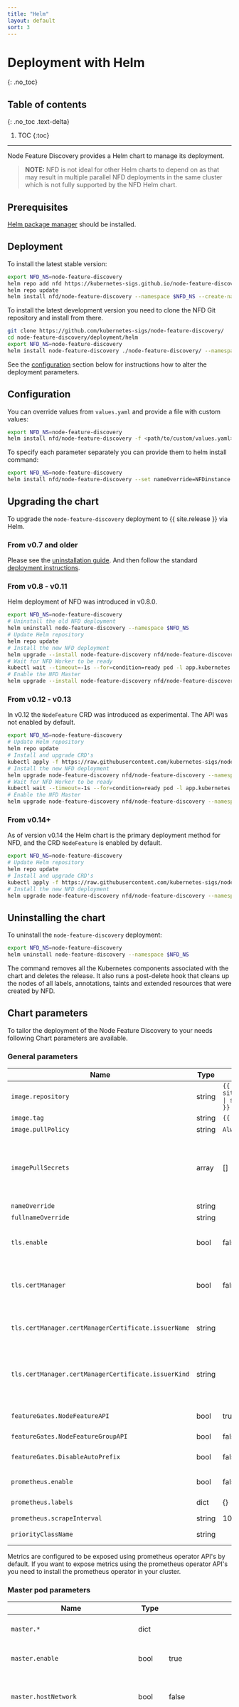 ```yaml
---
title: "Helm"
layout: default
sort: 3
---
```


# Deployment with Helm
{: .no_toc}

## Table of contents
{: .no_toc .text-delta}

1. TOC
{:toc}

---

Node Feature Discovery provides a Helm chart to manage its deployment.

> **NOTE:** NFD is not ideal for other Helm charts to depend on as that may
> result in multiple parallel NFD deployments in the same cluster which is not
> fully supported by the NFD Helm chart.

## Prerequisites

[Helm package manager](https://helm.sh/) should be installed.

## Deployment

To install the latest stable version:

```bash
export NFD_NS=node-feature-discovery
helm repo add nfd https://kubernetes-sigs.github.io/node-feature-discovery/charts
helm repo update
helm install nfd/node-feature-discovery --namespace $NFD_NS --create-namespace --generate-name
```

To install the latest development version you need to clone the NFD Git
repository and install from there.

```bash
git clone https://github.com/kubernetes-sigs/node-feature-discovery/
cd node-feature-discovery/deployment/helm
export NFD_NS=node-feature-discovery
helm install node-feature-discovery ./node-feature-discovery/ --namespace $NFD_NS --create-namespace
```

See the [configuration](#configuration) section below for instructions how to
alter the deployment parameters.

## Configuration

You can override values from `values.yaml` and provide a file with custom values:

```bash
export NFD_NS=node-feature-discovery
helm install nfd/node-feature-discovery -f <path/to/custom/values.yaml> --namespace $NFD_NS --create-namespace
```

To specify each parameter separately you can provide them to helm install command:

```bash
export NFD_NS=node-feature-discovery
helm install nfd/node-feature-discovery --set nameOverride=NFDinstance --set master.replicaCount=2 --namespace $NFD_NS --create-namespace
```

## Upgrading the chart

To upgrade the `node-feature-discovery` deployment to {{ site.release }} via Helm.

### From v0.7 and older

Please see the [uninstallation guide](https://kubernetes-sigs.github.io/node-feature-discovery/v0.7/get-started/deployment-and-usage.html#uninstallation).
And then follow the standard [deployment instructions](#deployment).

### From v0.8 - v0.11

Helm deployment of NFD was introduced in v0.8.0.

```bash
export NFD_NS=node-feature-discovery
# Uninstall the old NFD deployment
helm uninstall node-feature-discovery --namespace $NFD_NS
# Update Helm repository
helm repo update
# Install the new NFD deployment
helm upgrade --install node-feature-discovery nfd/node-feature-discovery --namespace $NFD_NS --set master.enable=false
# Wait for NFD Worker to be ready
kubectl wait --timeout=-1s --for=condition=ready pod -l app.kubernetes.io/name=node-feature-discovery --namespace $NFD_NS
# Enable the NFD Master
helm upgrade --install node-feature-discovery nfd/node-feature-discovery --namespace $NFD_NS --set master.enable=true
```

### From v0.12 - v0.13

In v0.12 the `NodeFeature` CRD was introduced as experimental.
The API was not enabled by default.

```bash
export NFD_NS=node-feature-discovery
# Update Helm repository
helm repo update
# Install and upgrade CRD's
kubectl apply -f https://raw.githubusercontent.com/kubernetes-sigs/node-feature-discovery/master/deployment/base/nfd-crds/nfd-api-crds.yaml
# Install the new NFD deployment
helm upgrade node-feature-discovery nfd/node-feature-discovery --namespace $NFD_NS --set master.enable=false
# Wait for NFD Worker to be ready
kubectl wait --timeout=-1s --for=condition=ready pod -l app.kubernetes.io/name=node-feature-discovery --namespace $NFD_NS
# Enable the NFD Master
helm upgrade node-feature-discovery nfd/node-feature-discovery --namespace $NFD_NS --set master.enable=true
```

### From v0.14+

As of version v0.14 the Helm chart is the primary deployment method for NFD,
and the CRD `NodeFeature` is enabled by default.

```bash
export NFD_NS=node-feature-discovery
# Update Helm repository
helm repo update
# Install and upgrade CRD's
kubectl apply -f https://raw.githubusercontent.com/kubernetes-sigs/node-feature-discovery/{{ site.release }}/deployment/base/nfd-crds/nfd-api-crds.yaml
# Install the new NFD deployment
helm upgrade node-feature-discovery nfd/node-feature-discovery --namespace $NFD_NS
```

## Uninstalling the chart

To uninstall the `node-feature-discovery` deployment:

```bash
export NFD_NS=node-feature-discovery
helm uninstall node-feature-discovery --namespace $NFD_NS
```

The command removes all the Kubernetes components associated with the chart and
deletes the release. It also runs a post-delete hook that cleans up the nodes
of all labels, annotations, taints and extended resources that were created by
NFD.

## Chart parameters

To tailor the deployment of the Node Feature Discovery to your needs following
Chart parameters are available.

### General parameters

| Name                                                | Type   | Default                                             | Description                                                                                                                                                                                                  |
| --------------------------------------------------- | ------ | --------------------------------------------------- | ------------------------------------------------------------------------------------------------------------------------------------------------------------------------------------------------------------ |
| `image.repository`                                  | string | `{{ site.container_image \| split: ":" \| first }}` | NFD image repository                                                                                                                                                                                         |
| `image.tag`                                         | string | `{{ site.release }}`                                | NFD image tag                                                                                                                                                                                                |
| `image.pullPolicy`                                  | string | `Always`                                            | Image pull policy                                                                                                                                                                                            |
| `imagePullSecrets`                                  | array  | []                                                  | ImagePullSecrets is an optional list of references to secrets in the same namespace to use for pulling any of the images used by this PodSpec. If specified, these secrets will be passed to individual puller implementations for them to use. For example, in the case of docker, only DockerConfig type secrets are honored. [More info](https://kubernetes.io/docs/concepts/containers/images#specifying-imagepullsecrets-on-a-pod). |
| `nameOverride`                                      | string |                                                     | Override the name of the chart                                                                                                                                                                               |
| `fullnameOverride`                                  | string |                                                     | Override a default fully qualified app name                                                                                                                                                                  |
| `tls.enable`                                        | bool   | false                                               | Specifies whether to use TLS for communications between components. **NOTE**: this parameter is related to the deprecated gRPC API and will be removed with it in a future release.                          |
| `tls.certManager`                                   | bool   | false                                               | If enabled, requires [cert-manager](https://cert-manager.io/docs/) to be installed and will automatically create the required TLS certificates. **NOTE**: this parameter is related to the deprecated gRPC API and will be removed with it in a future release |
| `tls.certManager.certManagerCertificate.issuerName` | string |                                                     | If specified, it will use a pre-existing issuer instead for the required TLS certificates. **NOTE**: this parameter is related to the deprecated gRPC API and will be removed with it in a future release.   |
| `tls.certManager.certManagerCertificate.issuerKind` | string |                                                     | Specifies on what kind of issuer is used, can be either ClusterIssuer or Issuer (default).  Requires `tls.certManager.certManagerCertificate.issuerName` to be set.  **NOTE**: this parameter is related to the deprecated gRPC API and will be removed with it in a future release |
| `featureGates.NodeFeatureAPI`                       | bool   | true                                                | Enable the [NodeFeature](../usage/custom-resources.md#nodefeature) CRD API for communicating node features. This will automatically disable the gRPC communication.                                          |
| `featureGates.NodeFeatureGroupAPI`                  | bool   | false                                               | Enable the [NodeFeatureGroup](../usage/custom-resources.md#nodefeaturegroup) CRD API.                                                                                                                        |
| `featureGates.DisableAutoPrefix`                    | bool   | false                                               | Enable [DisableAutoPrefix](../reference/feature-gates.md#disableautoprefix) feature gate. Disables automatic prefixing of unprefixed labels, annotations and extended resources.                             |
| `prometheus.enable`                                 | bool   | false                                               | Specifies whether to expose metrics using prometheus operator                                                                                                                                                |
| `prometheus.labels`                                 | dict   | {}                                                  | Specifies labels for use with the prometheus operator to control how it is selected                                                                                                                          |
| `prometheus.scrapeInterval`                         | string | 10s                                                 | Specifies the interval by which metrics are scraped                                                                                                                                                          |
| `priorityClassName`                                 | string |                                                     | The name of the PriorityClass to be used for the NFD pods.                                                                                                                                                   |

Metrics are configured to be exposed using prometheus operator API's by
default. If you want to expose metrics using the prometheus operator
API's you need to install the prometheus operator in your cluster.

### Master pod parameters

| Name                                | Type    | Default                          | Description                                                                                                                                                                                            |
| ----------------------------------- | ------- | -------------------------------- | ------------------------------------------------------------------------------------------------------------------------------------------------------------------------------------------------------ |
| `master.*`                          | dict    |                                  | NFD master deployment configuration                                                                                                                                                                    |
| `master.enable`                     | bool    | true                             | Specifies whether nfd-master should be deployed                                                                                                                                                        |
| `master.hostNetwork`                | bool    | false                            | Specifies whether to enable or disable running the container in the host's network namespace                                                                                                           |
| `master.port`                       | integer |                                  | Specifies the TCP port that nfd-master listens for incoming requests. **NOTE**: this parameter is related to the deprecated gRPC API and will be removed with it in a future release                   |
| `master.metricsPort`                | integer | 8081                             | Port on which to expose metrics from components to prometheus operator                                                                                                                                 |
| `master.instance`                   | string  |                                  | Instance name. Used to separate annotation namespaces for multiple parallel deployments                                                                                                                |
| `master.resyncPeriod`               | string  |                                  | NFD API controller resync period.                                                                                                                                                                      |
| `master.extraLabelNs`               | array   | []                               | List of allowed extra label namespaces                                                                                                                                                                 |
| `master.resourceLabels`             | array   | []                               | List of labels to be registered as extended resources                                                                                                                                                  |
| `master.enableTaints`               | bool    | false                            | Specifies whether to enable or disable node tainting                                                                                                                                                   |
| `master.crdController`              | bool    | null                             | Specifies whether the NFD CRD API controller is enabled. If not set, controller will be enabled if `master.instance` is empty.                                                                         |
| `master.featureRulesController`     | bool    | null                             | DEPRECATED: use `master.crdController` instead                                                                                                                                                         |
| `master.replicaCount`               | integer | 1                                | Number of desired pods. This is a pointer to distinguish between explicit zero and not specified                                                                                                       |
| `master.podSecurityContext`         | dict    | {}                               | [PodSecurityContext](https://kubernetes.io/docs/tasks/configure-pod-container/security-context/#set-the-security-context-for-a-pod) holds pod-level security attributes and common container settings  |
| `master.securityContext`            | dict    | {}                               | Container [security settings](https://kubernetes.io/docs/tasks/configure-pod-container/security-context/#set-the-security-context-for-a-container)                                                     |
| `master.serviceAccount.create`      | bool    | true                             | Specifies whether a service account should be created                                                                                                                                                  |
| `master.serviceAccount.annotations` | dict    | {}                               | Annotations to add to the service account                                                                                                                                                              |
| `master.serviceAccount.name`        | string  |                                  | The name of the service account to use. If not set and create is true, a name is generated using the fullname template                                                                                 |
| `master.rbac.create`                | bool    | true                             | Specifies whether to create [RBAC][rbac] configuration for nfd-master                                                                                                                                  |
| `master.service.type`               | string  | ClusterIP                        | NFD master service type. **NOTE**: this parameter is related to the deprecated gRPC API and will be removed with it in a future release                                                                |
| `master.service.port`               | integer | 8080                             | NFD master service port. **NOTE**: this parameter is related to the deprecated gRPC API and will be removed with it in a future release                                                                |
| `master.resources.limits`           | dict    | {memory: 4Gi}                    | NFD master pod [resources limits](https://kubernetes.io/docs/concepts/configuration/manage-resources-containers/#requests-and-limits)                                                                  |
| `master.resources.requests`         | dict    | {cpu: 100m, memory: 128Mi}       | NFD master pod [resources requests](https://kubernetes.io/docs/concepts/configuration/manage-resources-containers/#requests-and-limits). You may want to use the same value for `requests.memory` and `limits.memory`. The “requests” value affects scheduling to accommodate pods on nodes. If there is a large difference between “requests” and “limits” and nodes experience memory pressure, the kernel may invoke the OOM Killer, even if the memory does not exceed the “limits” threshold. This can cause unexpected pod evictions. Memory cannot be compressed and once allocated to a pod, it can only be reclaimed by killing the pod.  [Natan Yellin 22/09/2022](https://home.robusta.dev/blog/kubernetes-memory-limit) that discusses this issue. |
| `master.tolerations`                | dict    | _Schedule to control-plane node_ | NFD master pod [tolerations](https://kubernetes.io/docs/concepts/scheduling-eviction/taint-and-toleration/)                                                                                            |
| `master.annotations`                | dict    | {}                               | NFD master pod [annotations](https://kubernetes.io/docs/concepts/overview/working-with-objects/annotations/)                                                                                           |
| `master.affinity`                   | dict    |                                  | NFD master pod required [node affinity](https://kubernetes.io/docs/tasks/configure-pod-container/assign-pods-nodes-using-node-affinity/)                                                               |
| `master.deploymentAnnotations`      | dict    | {}                               | NFD master deployment [annotations](https://kubernetes.io/docs/concepts/overview/working-with-objects/annotations/)                                                                                    |
| `master.nfdApiParallelism`          | integer | 10                               | Specifies the maximum number of concurrent node updates.                                                                                                                                               |
| `master.config`                     | dict    |                                  | NFD master [configuration](../reference/master-configuration-reference)                                                                                                                                |
| `master.extraArgs`                  | array   | []                               | Additional [command line arguments](../reference/master-commandline-reference.md) to pass to nfd-master                                                                                                |
| `master.extraEnvs`                  | array   | []                               | Additional environment variables to pass to nfd-master                                                                                                                                                 |
| `master.revisionHistoryLimit`       | integer |                                  | Specify how many old ReplicaSets for this Deployment you want to retain. [revisionHistoryLimit](https://kubernetes.io/docs/concepts/workloads/controllers/deployment/#revision-history-limit)          |
| `master.livenessProbe`              | dict    | {"grpc":{"port":8082},"initialDelaySeconds":10}                       | NFD master pod [liveness probe](https://kubernetes.io/docs/concepts/configuration/liveness-readiness-startup-probes/#liveness-probe)  |
| `master.readinessProbe`             | dict    | {"grpc":{"port":8082},"initialDelaySeconds":5,"failureThreshold": 10} | NFD master pod [readiness probe](https://kubernetes.io/docs/concepts/configuration/liveness-readiness-startup-probes/#readiness-probe)|

### Worker pod parameters

| Name                                | Type   | Default                 | Description                                                                                                                                                                                          |
| ----------------------------------- | ------ | ----------------------- | ---------------------------------------------------------------------------------------------------------------------------------------------------------------------------------------------------- |
| `worker.*`                          | dict   |                         | NFD worker daemonset configuration                                                                                                                                                                   |
| `worker.enable`                     | bool   | true                    | Specifies whether nfd-worker should be deployed                                                                                                                                                      |
| `worker.hostNetwork`                | bool   | false                   | Specifies whether to enable or disable running the container in the host's network namespace                                                                                                         |
| `worker.metricsPort*`               | int    | 8081                    | Port on which to expose metrics from components to prometheus operator                                                                                                                               |
| `worker.config`                     | dict   |                         | NFD worker [configuration](../reference/worker-configuration-reference)                                                                                                                              |
| `worker.podSecurityContext`         | dict   | {}                      | [PodSecurityContext](https://kubernetes.io/docs/tasks/configure-pod-container/security-context/#set-the-security-context-for-a-pod) holds pod-level security attributes and common container settins |
| `worker.securityContext`            | dict   | {}                      | Container [security settings](https://kubernetes.io/docs/tasks/configure-pod-container/security-context/#set-the-security-context-for-a-container)                                                   |
| `worker.serviceAccount.create`      | bool   | true                    | Specifies whether a service account for nfd-worker should be created                                                                                                                                 |
| `worker.serviceAccount.annotations` | dict   | {}                      | Annotations to add to the service account for nfd-worker                                                                                                                                             |
| `worker.serviceAccount.name`        | string |                         | The name of the service account to use for nfd-worker. If not set and create is true, a name is generated using the fullname template (suffixed with `-worker`)                                      |
| `worker.rbac.create`                | bool   | true                    | Specifies whether to create [RBAC][rbac] configuration for nfd-worker                                                                                                                                |
| `worker.mountUsrSrc`                | bool   | false                   | Specifies whether to allow users to mount the hostpath /user/src. Does not work on systems without /usr/src AND a read-only /usr                                                                     |
| `worker.resources.limits`           | dict   | {memory: 512Mi}         | NFD worker pod [resources limits](https://kubernetes.io/docs/concepts/configuration/manage-resources-containers/#requests-and-limits)                                                                |
| `worker.resources.requests`         | dict   | {cpu: 5m, memory: 64Mi} | NFD worker pod [resources requests](https://kubernetes.io/docs/concepts/configuration/manage-resources-containers/#requests-and-limits)                                                              |
| `worker.nodeSelector`               | dict   | {}                      | NFD worker pod [node selector](https://kubernetes.io/docs/concepts/scheduling-eviction/assign-pod-node/#nodeselector)                                                                                |
| `worker.tolerations`                | dict   | {}                      | NFD worker pod [node tolerations](https://kubernetes.io/docs/concepts/scheduling-eviction/taint-and-toleration/)                                                                                     |
| `worker.priorityClassName`          | string |                         | NFD worker pod [priority class](https://kubernetes.io/docs/concepts/scheduling-eviction/pod-priority-preemption/)                                                                                    |
| `worker.annotations`                | dict   | {}                      | NFD worker pod [annotations](https://kubernetes.io/docs/concepts/overview/working-with-objects/annotations/)                                                                                         |
| `worker.daemonsetAnnotations`       | dict   | {}                      | NFD worker daemonset [annotations](https://kubernetes.io/docs/concepts/overview/working-with-objects/annotations/)                                                                                   |
| `worker.extraArgs`                  | array  | []                      | Additional [command line arguments](../reference/worker-commandline-reference.md) to pass to nfd-worker                                                                                              |
| `worker.extraEnvs`                  | array  | []                      | Additional environment variables to pass to nfd-worker                                                                                                                                               |
| `worker.revisionHistoryLimit`       | integer |                        | Specify how many old ControllerRevisions for this DaemonSet you want to retain. [revisionHistoryLimit](https://kubernetes.io/docs/reference/kubernetes-api/workload-resources/daemon-set-v1/ #DaemonSetSpec)          |
| `worker.livenessProbe`              | dict    | {"grpc":{"port":8082},"initialDelaySeconds":10}                       | NFD worker pod [liveness probe](https://kubernetes.io/docs/concepts/configuration/liveness-readiness-startup-probes/#liveness-probe)  |
| `worker.readinessProbe`             | dict    | {"grpc":{"port":8082},"initialDelaySeconds":5,"failureThreshold": 10} | NFD worker pod [readiness probe](https://kubernetes.io/docs/concepts/configuration/liveness-readiness-startup-probes/#readiness-probe)|

### Topology updater parameters

| Name                                          | Type    | Default                  | Description                                                                                                                                                                                      |
| --------------------------------------------- | ------- | ------------------------ | ------------------------------------------------------------------------------------------------------------------------------------------------------------------------------------------------ |
| `topologyUpdater.*`                           | dict    |                          | NFD Topology Updater configuration                                                                                                                                                               |
| `topologyUpdater.enable`                      | bool    | false                    | Specifies whether the NFD Topology Updater should be created                                                                                                                                     |
| `topologyUpdater.hostNetwork`                 | bool    | false                    | Specifies whether to enable or disable running the container in the host's network namespace                                                                                                     |
| `topologyUpdater.createCRDs`                  | bool    | false                    | Specifies whether the NFD Topology Updater CRDs should be created                                                                                                                                |
| `topologyUpdater.serviceAccount.create`       | bool    | true                     | Specifies whether the service account for topology updater should be created                                                                                                                     |
| `topologyUpdater.serviceAccount.annotations`  | dict    | {}                       | Annotations to add to the service account for topology updater                                                                                                                                   |
| `topologyUpdater.serviceAccount.name`         | string  |                          | The name of the service account for topology updater to use. If not set and create is true, a name is generated using the fullname template and `-topology-updater` suffix                       |
| `topologyUpdater.rbac.create`                 | bool    | true                     | Specifies whether to create [RBAC][rbac] configuration for topology updater                                                                                                                      |
| `topologyUpdater.metricsPort`                 | integer | 8081                     | Port on which to expose prometheus metrics                                                                                                                                                       |
| `topologyUpdater.kubeletConfigPath`           | string  | ""                       | Specifies the kubelet config host path                                                                                                                                                           |
| `topologyUpdater.kubeletPodResourcesSockPath` | string  | ""                       | Specifies the kubelet sock path to read pod resources                                                                                                                                            |
| `topologyUpdater.updateInterval`              | string  | 60s                      | Time to sleep between CR updates. Non-positive value implies no CR update.                                                                                                                       |
| `topologyUpdater.watchNamespace`              | string  | `*`                      | Namespace to watch pods, `*` for all namespaces                                                                                                                                                  |
| `topologyUpdater.podSecurityContext`          | dict    | {}                       | [PodSecurityContext](https://kubernetes.io/docs/tasks/configure-pod-container/security-context/#set-the-security-context-for-a-pod) holds pod-level security attributes and common container sett|
| `topologyUpdater.securityContext`             | dict    | {}                       | Container [security settings](https://kubernetes.io/docs/tasks/configure-pod-container/security-context/#set-the-security-context-for-a-container)                                               |
| `topologyUpdater.resources.limits`            | dict    | {memory: 60Mi}           | NFD Topology Updater pod [resources limits](https://kubernetes.io/docs/concepts/configuration/manage-resources-containers/#requests-and-limits)                                                  |
| `topologyUpdater.resources.requests`          | dict    | {cpu: 50m, memory: 40Mi} | NFD Topology Updater pod [resources requests](https://kubernetes.io/docs/concepts/configuration/manage-resources-containers/#requests-and-limits)                                                |
| `topologyUpdater.nodeSelector`                | dict    | {}                       | Topology updater pod [node selector](https://kubernetes.io/docs/concepts/scheduling-eviction/assign-pod-node/#nodeselector)                                                                      |
| `topologyUpdater.tolerations`                 | dict    | {}                       | Topology updater pod [node tolerations](https://kubernetes.io/docs/concepts/scheduling-eviction/taint-and-toleration/)                                                                           |
| `topologyUpdater.annotations`                 | dict    | {}                       | Topology updater pod [annotations](https://kubernetes.io/docs/concepts/overview/working-with-objects/annotations/)                                                                               |
| `topologyUpdater.daemonsetAnnotations`        | dict    | {}                       | Topology updater daemonset [annotations](https://kubernetes.io/docs/concepts/overview/working-with-objects/annotations/)                                                                         |
| `topologyUpdater.affinity`                    | dict    | {}                       | Topology updater pod [affinity](https://kubernetes.io/docs/tasks/configure-pod-container/assign-pods-nodes-using-node-affinity/)                                                                 |
| `topologyUpdater.config`                      | dict    |                          | [configuration](../reference/topology-updater-configuration-reference)                                                                                                                           |
| `topologyUpdater.podSetFingerprint`           | bool    | true                     | Enables compute and report of pod fingerprint in NRT objects.                                                                                                                                    |
| `topologyUpdater.kubeletStateDir`             | string  | /var/lib/kubelet         | Specifies kubelet state directory path for watching state and checkpoint files. Empty value disables kubelet state tracking.                                                                     |
| `topologyUpdater.extraArgs`                   | array   | []                       | Additional [command line arguments](../reference/topology-updater-commandline-reference.md) to pass to nfd-topology-updater                                                                      |
| `topologyUpdater.extraEnvs`                   | array   | []                       | Additional environment variables to pass to nfd-topology-updater                                                                                                                                 |
| `topologyUpdater.revisionHistoryLimit`        | integer |                          | Specify how many old ControllerRevisions for this DaemonSet you want to retain. [revisionHistoryLimit](https://kubernetes.io/docs/reference/kubernetes-api/workload-resources/daemon-set-v1/#DaemonSetSpec)          |
| `topologyUpdater.livenessProbe`               | dict    | {"grpc":{"port":8082},"initialDelaySeconds":10}                       | Topology updater pod [liveness probe](https://kubernetes.io/docs/concepts/configuration/liveness-readiness-startup-probes/#liveness-probe)  |
| `topologyUpdater.readinessProbe`              | dict    | {"grpc":{"port":8082},"initialDelaySeconds":5,"failureThreshold": 10} | Topology updater pod [readiness probe](https://kubernetes.io/docs/concepts/configuration/liveness-readiness-startup-probes/#readiness-probe)|

### Garbage collector parameters

| Name                                  | Type    | Default                   | Description                                                                                                                                                                                             |
| ------------------------------------- | ------- | ------------------------- | ------------------------------------------------------------------------------------------------------------------------------------------------------------------------------------------------------- |
| `gc.*`                                | dict    |                           | NFD Garbage Collector configuration                                                                                                                                                                     |
| `gc.enable`                           | bool    | true                      | Specifies whether the NFD Garbage Collector should be created                                                                                                                                           |
| `gc.hostNetwork`                      | bool    | false                     | Specifies whether to enable or disable running the container in the host's network namespace                                                                                                            |
| `gc.serviceAccount.create`            | bool    | true                      | Specifies whether the service account for garbage collector should be created                                                                                                                           |
| `gc.serviceAccount.annotations`       | dict    | {}                        | Annotations to add to the service account for garbage collector                                                                                                                                         |
| `gc.serviceAccount.name`              | string  |                           | The name of the service account for garbage collector to use. If not set and create is true, a name is generated using the fullname template and `-gc` suffix                                           |
| `gc.rbac.create`                      | bool    | true                      | Specifies whether to create [RBAC][rbac] configuration for garbage collector                                                                                                                            |
| `gc.interval`                         | string  | 1h                        | Time between periodic garbage collector runs                                                                                                                                                            |
| `gc.podSecurityContext`               | dict    | {}                        | [PodSecurityContext](https://kubernetes.io/docs/tasks/configure-pod-container/security-context/#set-the-security-context-for-a-pod) holds pod-level security attributes and common container settings   |
| `gc.resources.limits`                 | dict    | {memory: 1Gi}             | NFD Garbage Collector pod [resources limits](https://kubernetes.io/docs/concepts/configuration/manage-resources-containers/#requests-and-limits)                                                        |
| `gc.resources.requests`               | dict    | {cpu: 10m, memory: 128Mi} | NFD Garbage Collector pod [resources requests](https://kubernetes.io/docs/concepts/configuration/manage-resources-containers/#requests-and-limits)                                                      |
| `gc.metricsPort`                      | integer | 8081                      | Port on which to serve Prometheus metrics                                                                                                                                                               |
| `gc.nodeSelector`                     | dict    | {}                        | Garbage collector pod [node selector](https://kubernetes.io/docs/concepts/scheduling-eviction/assign-pod-node/#nodeselector)                                                                            |
| `gc.tolerations`                      | dict    | {}                        | Garbage collector pod [node tolerations](https://kubernetes.io/docs/concepts/scheduling-eviction/taint-and-toleration/)                                                                                 |
| `gc.annotations`                      | dict    | {}                        | Garbage collector pod [annotations](https://kubernetes.io/docs/concepts/overview/working-with-objects/annotations/)                                                                                     |
| `gc.deploymentAnnotations`            | dict    | {}                        | Garbage collector deployment [annotations](https://kubernetes.io/docs/concepts/overview/working-with-objects/annotations/)                                                                              |
| `gc.affinity`                         | dict    | {}                        | Garbage collector pod [affinity](https://kubernetes.io/docs/tasks/configure-pod-container/assign-pods-nodes-using-node-affinity/)                                                                       |
| `gc.extraArgs`                        | array   | []                        | Additional [command line arguments](../reference/gc-commandline-reference.md) to pass to nfd-gc                                                                                                         |
| `gc.extraEnvs`                        | array   | []                        | Additional environment variables to pass to nfd-gc                                                                                                                                                      |
| `gc.revisionHistoryLimit`             | integer |                           | Specify how many old ReplicaSets for this Deployment you want to retain. [revisionHistoryLimit](https://kubernetes.io/docs/concepts/workloads/controllers/deployment/#revision-history-limit)           |

<!-- Links -->
[rbac]: https://kubernetes.io/docs/reference/access-authn-authz/rbac/
